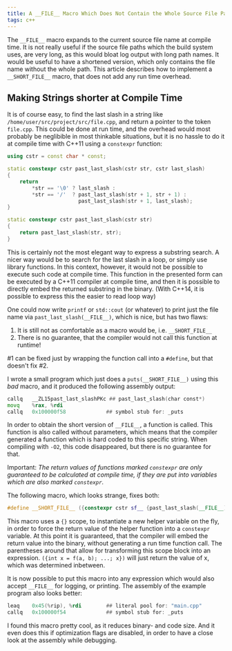 ```yaml
---
title: A __FILE__ Macro Which Does Not Contain the Whole Source File Path
tags: c++
---
```


<!-- cSpell:disable -->

The `__FILE__` macro expands to the current source file name at compile time.
It is not really useful if the source file paths which the build system uses, are very long, as this would bloat log output with long path names.
It would be useful to have a shortened version, which only contains the file name without the whole path.
This article describes how to implement a `__SHORT_FILE__` macro, that does not add any run time overhead.

<!--more-->

## Making Strings shorter at Compile Time

It is of course easy, to find the last slash in a string like `/home/user/src/project/src/file.cpp`, and return a pointer to the token `file.cpp`.
This could be done at run time, and the overhead would most probably be neglibible in most thinkable situations, but it is no hassle to do it at compile time with C++11 using a `constexpr` function:

``` cpp
using cstr = const char * const;

static constexpr cstr past_last_slash(cstr str, cstr last_slash)
{
    return
        *str == '\0' ? last_slash :
        *str == '/'  ? past_last_slash(str + 1, str + 1) :
                       past_last_slash(str + 1, last_slash);
}

static constexpr cstr past_last_slash(cstr str)
{
    return past_last_slash(str, str);
}
```

This is certainly not the most elegant way to express a substring search.
A nicer way would be to search for the last slash in a loop, or simply use library functions.
In this context, however, it would not be possible to execute such code at compile time.
This function in the presented form can be executed by a C++11 compiler at compile time, and then it is possible to directly embed the returned substring in the binary.
(With C++14, it is possible to express this the easier to read loop way)

One could now write `printf` or `std::cout` (or whatever) to print just the file name via `past_last_slash(__FILE__)`, which is nice, but has two flaws:

 1. It is still not as comfortable as a macro would be, i.e. `__SHORT_FILE__`
 2. There is no guarantee, that the compiler would not call this function at runtime!

\#1 can be fixed just by wrapping the function call into a `#define`, but that doesn't fix #2.

I wrote a small program which just does a `puts(__SHORT_FILE__)` using this *bad* macro, and it produced the following assembly output:

``` asm
callq	__ZL15past_last_slashPKc ## past_last_slash(char const*)
movq	%rax, %rdi
callq	0x100000f58             ## symbol stub for: _puts
```

In order to obtain the short version of `__FILE__`, a function is called.
This function is also called without parameters, which means that the compiler generated a function which is hard coded to this specific string.
When compiling with `-O2`, this code disappeared, but there is no guarantee for that.

Important: *The return values of functions marked `constexpr` are only guaranteed to be calculated at compile time, if they are put into variables which are also marked `constexpr`.*

The following macro, which looks strange, fixes both:

``` cpp
#define __SHORT_FILE__ ({constexpr cstr sf__ {past_last_slash(__FILE__)}; sf__;})
```

This macro uses a `{}` scope, to instantiate a new helper variable on the fly, in order to force the return value of the helper function into a `constexpr` variable.
At this point it is guaranteed, that the compiler will embed the return value into the binary, without generating a run time function call.
The parentheses around that allow for transforming this scope block into an expression.
`({int x = f(a, b); ...; x})` will just return the value of x, which was determined inbetween.

It is now possible to put this macro into any expression which would also accept `__FILE__` for logging, or printing.
The assembly of the example program also looks better:

``` asm
leaq	0x45(%rip), %rdi        ## literal pool for: "main.cpp"
callq	0x100000f54             ## symbol stub for: _puts
```

I found this macro pretty cool, as it reduces binary- and code size.
And it even does this if optimization flags are disabled, in order to have a close look at the assembly while debugging.
